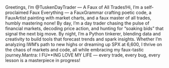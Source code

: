  Greetings, I’m @TuskenDayTrader
 — A Faux of All Trades!Hi, I’m a self-proclaimed Faux Everything — a FauxGrammar crafting poetic code, a FauxArtist painting with market charts, and a faux master of all trades, humbly mastering none! By day, I’m a day trader chasing the pulse of financial markets, decoding price action, and hunting for “soaking bids” that signal the next big move. By night, I’m a Python tinkerer, blending data and creativity to build tools that forecast trends and spark insights. Whether I’m analyzing IWM’s path to new highs or dreaming up SPX at 6,600, I thrive on the chaos of markets and code, all while embracing my faux-tastic journey.Mantra: I FU**ING LOVE MY LIFE — every trade, every bug, every lesson is a masterpiece in progress!

